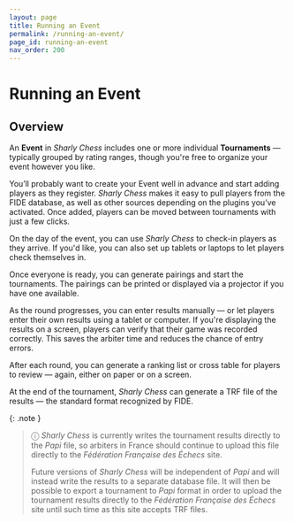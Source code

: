 ```yaml
---
layout: page
title: Running an Event
permalink: /running-an-event/
page_id: running-an-event
nav_order: 200
---
```


# Running an Event

## Overview

An **Event** in _Sharly Chess_ includes one or more individual **Tournaments** — typically grouped by rating ranges, though you're free to organize your event however you like.

You’ll probably want to create your Event well in advance and start adding players as they register. _Sharly Chess_ makes it easy to pull players from the FIDE database, as well as other sources depending on the plugins you’ve activated. Once added, players can be moved between tournaments with just a few clicks.

On the day of the event, you can use _Sharly Chess_ to check-in players as they arrive. If you'd like, you can also set up tablets or laptops to let players check themselves in.

Once everyone is ready, you can generate pairings and start the tournaments. The pairings can be printed or displayed via a projector if you have one available.

As the round progresses, you can enter results manually — or let players enter their own results using a tablet or computer. If you're displaying the results on a screen, players can verify that their game was recorded correctly. This saves the arbiter time and reduces the chance of entry errors.

After each round, you can generate a ranking list or cross table for players to review — again, either on paper or on a screen.

At the end of the tournament, _Sharly Chess_ can generate a TRF file of the results — the standard format recognized by FIDE.

{: .note }
> ⓘ _Sharly Chess_ is currently writes the tournament results directly to the _Papi_ file, so arbiters in France should continue to upload this file directly to the _Fédération Française des Échecs_ site.
>
> Future versions of _Sharly Chess_ will be independent of _Papi_ and will instead write the results to a separate database file.  It will then be possible to export a tournament to _Papi_ format in order to upload the tournament results directly to the _Fédération Française des Échecs_ site until such time as this site accepts TRF files.
